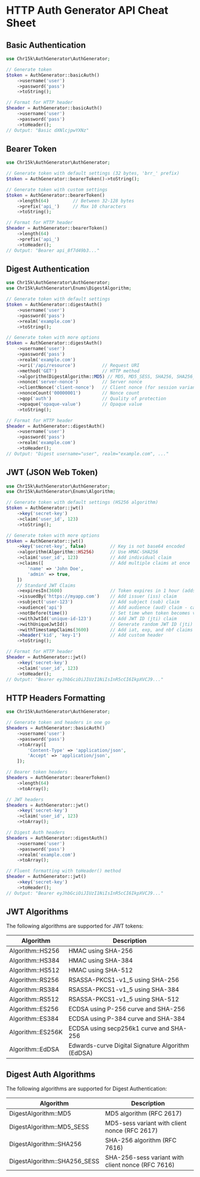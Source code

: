 # HTTP Auth Generator API Cheat Sheet

## Basic Authentication

```php
use Chr15k\AuthGenerator\AuthGenerator;

// Generate token
$token = AuthGenerator::basicAuth()
    ->username('user')
    ->password('pass')
    ->toString();

// Format for HTTP header
$header = AuthGenerator::basicAuth()
    ->username('user')
    ->password('pass')
    ->toHeader();
// Output: "Basic dXNlcjpwYXNz"
```

## Bearer Token

```php
use Chr15k\AuthGenerator\AuthGenerator;

// Generate token with default settings (32 bytes, 'brr_' prefix)
$token = AuthGenerator::bearerToken()->toString();

// Generate token with custom settings
$token = AuthGenerator::bearerToken()
    ->length(64)         // Between 32-128 bytes
    ->prefix('api_')     // Max 10 characters
    ->toString();

// Format for HTTP header
$header = AuthGenerator::bearerToken()
    ->length(64)
    ->prefix('api_')
    ->toHeader();
// Output: "Bearer api_8f7d49b3..."
```

## Digest Authentication

```php
use Chr15k\AuthGenerator\AuthGenerator;
use Chr15k\AuthGenerator\Enums\DigestAlgorithm;

// Generate token with default settings
$token = AuthGenerator::digestAuth()
    ->username('user')
    ->password('pass')
    ->realm('example.com')
    ->toString();

// Generate token with more options
$token = AuthGenerator::digestAuth()
    ->username('user')
    ->password('pass')
    ->realm('example.com')
    ->uri('/api/resource')          // Request URI
    ->method('GET')                 // HTTP method
    ->algorithm(DigestAlgorithm::MD5) // MD5, MD5_SESS, SHA256, SHA256_SESS
    ->nonce('server-nonce')         // Server nonce
    ->clientNonce('client-nonce')   // Client nonce (for session variants)
    ->nonceCount('00000001')        // Nonce count
    ->qop('auth')                   // Quality of protection
    ->opaque('opaque-value')        // Opaque value
    ->toString();

// Format for HTTP header
$header = AuthGenerator::digestAuth()
    ->username('user')
    ->password('pass')
    ->realm('example.com')
    ->toHeader();
// Output: "Digest username="user", realm="example.com", ..."
```

## JWT (JSON Web Token)

```php
use Chr15k\AuthGenerator\AuthGenerator;
use Chr15k\AuthGenerator\Enums\Algorithm;

// Generate token with default settings (HS256 algorithm)
$token = AuthGenerator::jwt()
    ->key('secret-key')
    ->claim('user_id', 123)
    ->toString();

// Generate token with more options
$token = AuthGenerator::jwt()
    ->key('secret-key', false)         // Key is not base64 encoded
    ->algorithm(Algorithm::HS256)      // Use HMAC-SHA256
    ->claim('user_id', 123)            // Add individual claim
    ->claims([                         // Add multiple claims at once
        'name' => 'John Doe',
        'admin' => true,
    ])
    // Standard JWT Claims
    ->expiresIn(3600)                  // Token expires in 1 hour (adds iat, exp)
    ->issuedBy('https://myapp.com')    // Add issuer (iss) claim
    ->subject('user-123')              // Add subject (sub) claim
    ->audience('api')                  // Add audience (aud) claim - can also pass array
    ->notBefore(time())                // Set time when token becomes valid (nbf)
    ->withJwtId('unique-id-123')       // Add JWT ID (jti) claim
    ->withUniqueJwtId()                // Generate random JWT ID (jti)
    ->withTimestampClaims(3600)        // Add iat, exp, and nbf claims at once
    ->header('kid', 'key-1')           // Add custom header
    ->toString();

// Format for HTTP header
$header = AuthGenerator::jwt()
    ->key('secret-key')
    ->claim('user_id', 123)
    ->toHeader();
// Output: "Bearer eyJhbGciOiJIUzI1NiIsInR5cCI6IkpXVCJ9..."
```

## HTTP Headers Formatting

```php
use Chr15k\AuthGenerator\AuthGenerator;

// Generate token and headers in one go
$headers = AuthGenerator::basicAuth()
    ->username('user')
    ->password('pass')
    ->toArray([
        'Content-Type' => 'application/json',
        'Accept' => 'application/json',
    ]);

// Bearer token headers
$headers = AuthGenerator::bearerToken()
    ->length(64)
    ->toArray();

// JWT headers
$headers = AuthGenerator::jwt()
    ->key('secret-key')
    ->claim('user_id', 123)
    ->toArray();

// Digest Auth headers
$headers = AuthGenerator::digestAuth()
    ->username('user')
    ->password('pass')
    ->realm('example.com')
    ->toArray();

// Fluent formatting with toHeader() method
$header = AuthGenerator::jwt()
    ->key('secret-key')
    ->toHeader();
// Output: "Bearer eyJhbGciOiJIUzI1NiIsInR5cCI6IkpXVCJ9..."
```

## JWT Algorithms

The following algorithms are supported for JWT tokens:

| Algorithm | Description |
|-----------|-------------|
| Algorithm::HS256 | HMAC using SHA-256 |
| Algorithm::HS384 | HMAC using SHA-384 |
| Algorithm::HS512 | HMAC using SHA-512 |
| Algorithm::RS256 | RSASSA-PKCS1-v1_5 using SHA-256 |
| Algorithm::RS384 | RSASSA-PKCS1-v1_5 using SHA-384 |
| Algorithm::RS512 | RSASSA-PKCS1-v1_5 using SHA-512 |
| Algorithm::ES256 | ECDSA using P-256 curve and SHA-256 |
| Algorithm::ES384 | ECDSA using P-384 curve and SHA-384 |
| Algorithm::ES256K | ECDSA using secp256k1 curve and SHA-256 |
| Algorithm::EdDSA | Edwards-curve Digital Signature Algorithm (EdDSA) |

## Digest Auth Algorithms

The following algorithms are supported for Digest Authentication:

| Algorithm | Description |
|-----------|-------------|
| DigestAlgorithm::MD5 | MD5 algorithm (RFC 2617) |
| DigestAlgorithm::MD5_SESS | MD5-sess variant with client nonce (RFC 2617) |
| DigestAlgorithm::SHA256 | SHA-256 algorithm (RFC 7616) |
| DigestAlgorithm::SHA256_SESS | SHA-256-sess variant with client nonce (RFC 7616) |
